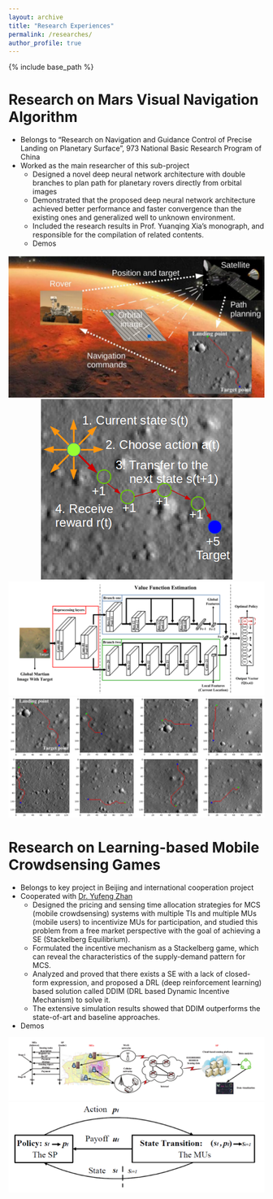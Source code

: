 ```yaml
---
layout: archive
title: "Research Experiences"
permalink: /researches/
author_profile: true
---
```


{% include base_path %}

Research on Mars Visual Navigation Algorithm 
============================================
* Belongs to “Research on Navigation and Guidance Control of Precise Landing on Planetary Surface”, 973 National Basic Research Program of China
* Worked as the main researcher of this sub-project
  * Designed a novel deep neural network architecture with double branches to plan path for planetary rovers directly from orbital images
  * Demonstrated that the proposed deep neural network architecture achieved better performance and faster convergence than the existing ones and generalized well to unknown environment.
  * Included the research results in Prof. Yuanqing Xia’s monograph, and responsible for the compilation of related contents. 
  * Demos
  
<div align="center">
<img src="/images/Mars/demo.png">
<img src="/images/Mars/pathfinding.png">
</div>
<div align="center">
<img src="/images/Mars/TNet.png">
</div>
<div align="center">
<img src="/images/Mars/Result.png">
</div>
 
Research on Learning-based Mobile Crowdsensing Games 
====================================================
* Belongs to key project in Beijing and international cooperation project
* Cooperated with [Dr. Yufeng Zhan](https://scholar.google.com.hk/citations?user=qzCgBxUAAAAJ&hl=zh-CN&oi=ao)
  * Designed the pricing and sensing time allocation strategies for MCS (mobile crowdsensing) systems with multiple TIs and multiple MUs (mobile users) to incentivize MUs for participation, and studied this problem from a free market perspective with the goal of achieving a SE (Stackelberg Equilibrium).
  * Formulated the incentive mechanism as a Stackelberg game, which can reveal the characteristics of the supply-demand pattern for MCS.
  * Analyzed and proved that there exists a SE with a lack of closed-form expression, and proposed a DRL (deep reinforcement learning) based solution called DDIM (DRL based Dynamic Incentive Mechanism) to solve it.
  * The extensive simulation results showed that DDIM outperforms the state-of-art and baseline approaches.
* Demos

<div align="center">
<img src="/images/MCS/MCS.png">
<img src="/images/MCS/MDP.png">
</div>
